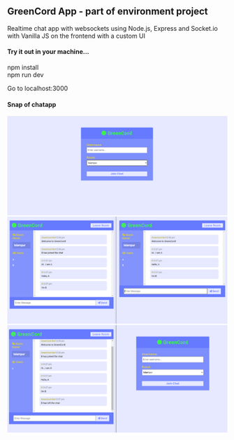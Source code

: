 <h2>GreenCord App - part of environment project</h2>

<p>Realtime chat app with websockets using Node.js, Express and Socket.io with Vanilla JS on the frontend with a custom UI</p>
<h4>Try it out in your machine...</h4>

npm install<br>
npm run dev<br>

Go to localhost:3000<br>

<h4>Snap of chatapp</h4>
<img src="1.png" alt="">
<img src="2.png" alt="">
<img src="3.png" alt="">
